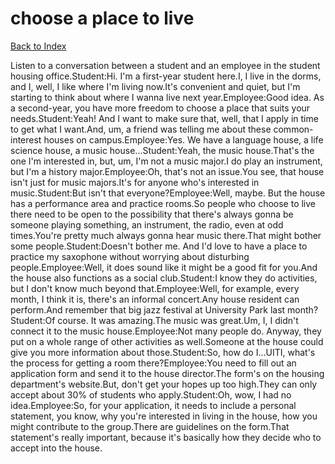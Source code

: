 # choose a place to live
[Back to Index](https://github.com/windows10010/tpoExtractor/blob/master/README.md)

Listen to a conversation between a student and an employee in the student housing office.Student:Hi. I'm a first-year student here.I, I live in the dorms, and I, well, I like where I'm living now.It's convenient and quiet, but I'm starting to think about where I wanna live next year.Employee:Good idea. As a second-year, you have more freedom to choose a place that suits your needs.Student:Yeah! And I want to make sure that, well, that I apply in time to get what I want.And, um, a friend was telling me about these common-interest houses on campus.Employee:Yes. We have a language house, a life science house, a music house...Student:Yeah, the music house.That's the one I'm interested in, but, um, I'm not a music major.I do play an instrument, but I'm a history major.Employee:Oh, that's not an issue.You see, that house isn't just for music majors.It's for anyone who's interested in music.Student:But isn't that everyone?Employee:Well, maybe. But the house has a performance area and practice rooms.So people who choose to live there need to be open to the possibility that there's always gonna be someone playing something, an instrument, the radio, even at odd times.You're pretty much always gonna hear music there.That might bother some people.Student:Doesn't bother me. And I'd love to have a place to practice my saxophone without worrying about disturbing people.Employee:Well, it does sound like it might be a good fit for you.And the house also functions as a social club.Student:I know they do activities, but I don't know much beyond that.Employee:Well, for example, every month, I think it is, there's an informal concert.Any house resident can perform.And remember that big jazz festival at University Park last month?Student:Of course. It was amazing.The music was great.Um, I, I didn't connect it to the music house.Employee:Not many people do. Anyway, they put on a whole range of other activities as well.Someone at the house could give you more information about those.Student:So, how do I...UITI, what's the process for getting a room there?Employee:You need to fill out an application form and send it to the house director.The form's on the housing department's website.But, don't get your hopes up too high.They can only accept about 30% of students who apply.Student:Oh, wow, I had no idea.Employee:So, for your application, it needs to include a personal statement, you know, why you're interested in living in the house, how you might contribute to the group.There are guidelines on the form.That statement's really important, because it's basically how they decide who to accept into the house.
 